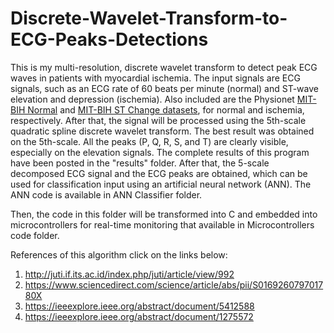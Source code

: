 # Discrete-Wavelet-Transform-to-ECG-Peaks-Detections

This is my multi-resolution, discrete wavelet transform to detect peak ECG waves in patients with myocardial ischemia. The input signals are ECG signals, such as an ECG rate of 60 beats per minute (normal) and ST-wave elevation and depression (ischemia). Also included are the Physionet [MIT-BIH Normal](https://archive.physionet.org/cgi-bin/atm/ATM) and [MIT-BIH ST Change datasets](https://archive.physionet.org/cgi-bin/atm/ATM), for normal and ischemia, respectively.  After that, the signal will be processed using the 5th-scale quadratic spline discrete wavelet transform. The best result was obtained on the 5th-scale. All the peaks (P, Q, R, S, and T) are clearly visible, especially on the elevation signals. The complete results of this program have been posted in the "results" folder. After that, the 5-scale decomposed ECG signal and the ECG peaks are obtained, which can be used for classification input using an artificial neural network (ANN). The ANN code is available in ANN Classifier folder.

Then, the code in this folder will be transformed into C and embedded into microcontrollers for real-time monitoring that available in Microcontrollers code folder.

References of this algorithm click on the links below:
1. http://juti.if.its.ac.id/index.php/juti/article/view/992
2. https://www.sciencedirect.com/science/article/abs/pii/S016926079701780X
3. https://ieeexplore.ieee.org/abstract/document/5412588
4. https://ieeexplore.ieee.org/abstract/document/1275572
